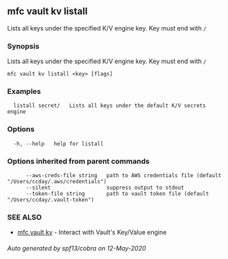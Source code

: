 ## mfc vault kv listall

Lists all keys under the specified K/V engine key. Key must end with `/`

### Synopsis

Lists all keys under the specified K/V engine key. Key must end with `/`

```
mfc vault kv listall <key> [flags]
```

### Examples

```
  listall secret/	Lists all keys under the default K/V secrets engine
```

### Options

```
  -h, --help   help for listall
```

### Options inherited from parent commands

```
      --aws-creds-file string   path to AWS credentials file (default "/Users/ccday/.aws/credentials")
      --silent                  suppress output to stdout
      --token-file string       path to vault token file (default "/Users/ccday/.vault-token")
```

### SEE ALSO

* [mfc vault kv](mfc_vault_kv.md)	 - Interact with Vault's Key/Value engine

###### Auto generated by spf13/cobra on 12-May-2020
